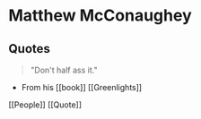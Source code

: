 # Matthew McConaughey

## Quotes

> "Don't half ass it."
  - From his [[book]] [[Greenlights]]

[[People]] [[Quote]]


